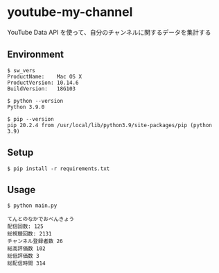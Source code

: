 # youtube-my-channel

YouTube Data API を使って、自分のチャンネルに関するデータを集計する

## Environment

```
$ sw_vers
ProductName:	Mac OS X
ProductVersion:	10.14.6
BuildVersion:	18G103

$ python --version
Python 3.9.0

$ pip --version
pip 20.2.4 from /usr/local/lib/python3.9/site-packages/pip (python 3.9)
```

## Setup

```
$ pip install -r requirements.txt
```

## Usage

```
$ python main.py

てんとのなかでおべんきょう
配信回数: 125
総視聴回数: 2131
チャンネル登録者数 26
総高評価数 102
総低評価数 3
総配信時間 314
```
